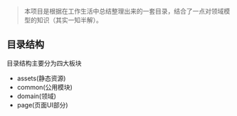 > 本项目是根据在工作生活中总结整理出来的一套目录，结合了一点对领域模型的知识（其实一知半解）。

## 目录结构
目录结构主要分为四大板块
+ assets(静态资源)
+ common(公用模块)
+ domain(领域)
+ page(页面UI部分)
